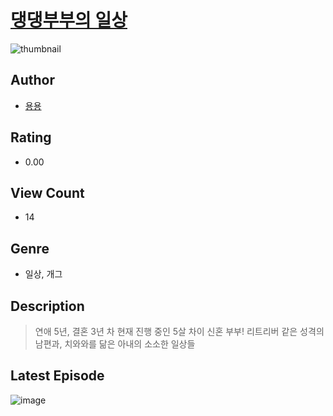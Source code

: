 # [댕댕부부의 일상](https://comic.naver.com/bestChallenge/list?titleId=811201)
![thumbnail](https://image-comic.pstatic.net/user_contents_data/challenge_comic/2023/05/25/365156/upload_3558180371774517297_480x623.jpeg)

## Author
- [용용](https://comic.naver.com/artistTitle?id=365156)

## Rating
- 0.00

## View Count
- 14

## Genre
- 일상, 개그

## Description
> 연애 5년, 결혼 3년 차 현재 진행 중인 5살 차이 신혼 부부! 리트리버 같은 성격의 남편과, 치와와를 닮은 아내의 소소한 일상들


## Latest Episode
![image](https://image-comic.pstatic.net/user_contents_data/challenge_comic/2023/05/25/365156/upload_4064045889209197618.jpeg)
